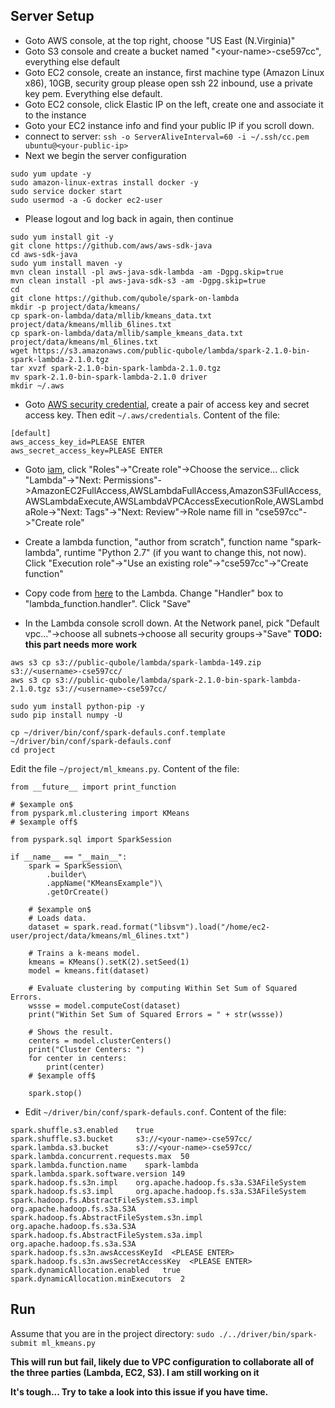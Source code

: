 ## Server Setup

- Goto AWS console, at the top right, choose "US East (N.Virginia)"
- Goto S3 console and create a bucket named "\<your-name\>-cse597cc", everything else default
- Goto EC2 console, create an instance, first machine type (Amazon Linux x86), 10GB, security group please open ssh 22 inbound, use a private key pem. Everything else default.
- Goto EC2 console, click Elastic IP on the left, create one and associate it to the instance
- Goto your EC2 instance info and find your public IP if you scroll down.
- connect to server: `ssh -o ServerAliveInterval=60 -i ~/.ssh/cc.pem ubuntu@<your-public-ip>`
- Next we begin the server configuration

```
sudo yum update -y
sudo amazon-linux-extras install docker -y
sudo service docker start
sudo usermod -a -G docker ec2-user
```

- Please logout and log back in again, then continue
```
sudo yum install git -y
git clone https://github.com/aws/aws-sdk-java
cd aws-sdk-java
sudo yum install maven -y
mvn clean install -pl aws-java-sdk-lambda -am -Dgpg.skip=true
mvn clean install -pl aws-java-sdk-s3 -am -Dgpg.skip=true
cd
git clone https://github.com/qubole/spark-on-lambda
mkdir -p project/data/kmeans/
cp spark-on-lambda/data/mllib/kmeans_data.txt project/data/kmeans/mllib_6lines.txt
cp spark-on-lambda/data/mllib/sample_kmeans_data.txt project/data/kmeans/ml_6lines.txt
wget https://s3.amazonaws.com/public-qubole/lambda/spark-2.1.0-bin-spark-lambda-2.1.0.tgz
tar xvzf spark-2.1.0-bin-spark-lambda-2.1.0.tgz
mv spark-2.1.0-bin-spark-lambda-2.1.0 driver
mkdir ~/.aws
```

- Goto [AWS security credential](https://console.aws.amazon.com/iam/home?#security_credential), create a pair of access key and secret access key. Then edit `~/.aws/credentials`. Content of the file:

```
[default]
aws_access_key_id=PLEASE ENTER
aws_secret_access_key=PLEASE ENTER
```

- Goto [iam](https://console.aws.amazon.com/iam/home#/home), click "Roles"->"Create role"->Choose the service... click "Lambda"->"Next: Permissions"->AmazonEC2FullAccess,AWSLambdaFullAccess,AmazonS3FullAccess,AWSLambdaExecute,AWSLambdaVPCAccessExecutionRole,AWSLambdaRole->"Next: Tags"->"Next: Review"->Role name fill in "cse597cc"->"Create role"

- Create a lambda function, "author from scratch", function name "spark-lambda", runtime "Python 2.7" (if you want to change this, not now). Click "Execution role"->"Use an existing role"->"cse597cc"->"Create function"

- Copy code from [here](https://github.com/qubole/spark-on-lambda/blob/lambda-2.1.0/bin/lambda/spark-lambda-os.py) to the Lambda. Change "Handler" box to "lambda_function.handler". Click "Save"
- In the Lambda console scroll down. At the Network panel, pick "Default vpc..."->choose all subnets->choose all security groups->"Save" **TODO: this part needs more work**

```
aws s3 cp s3://public-qubole/lambda/spark-lambda-149.zip s3://<username>-cse597cc/
aws s3 cp s3://public-qubole/lambda/spark-2.1.0-bin-spark-lambda-2.1.0.tgz s3://<username>-cse597cc/

sudo yum install python-pip -y
sudo pip install numpy -U

cp ~/driver/bin/conf/spark-defauls.conf.template ~/driver/bin/conf/spark-defauls.conf
cd project
```

Edit the file `~/project/ml_kmeans.py`. Content of the file:

```
from __future__ import print_function

# $example on$
from pyspark.ml.clustering import KMeans
# $example off$

from pyspark.sql import SparkSession

if __name__ == "__main__":
    spark = SparkSession\
        .builder\
        .appName("KMeansExample")\
        .getOrCreate()

    # $example on$
    # Loads data.
    dataset = spark.read.format("libsvm").load("/home/ec2-user/project/data/kmeans/ml_6lines.txt")

    # Trains a k-means model.
    kmeans = KMeans().setK(2).setSeed(1)
    model = kmeans.fit(dataset)

    # Evaluate clustering by computing Within Set Sum of Squared Errors.
    wssse = model.computeCost(dataset)
    print("Within Set Sum of Squared Errors = " + str(wssse))

    # Shows the result.
    centers = model.clusterCenters()
    print("Cluster Centers: ")
    for center in centers:
        print(center)
    # $example off$

    spark.stop()
```

- Edit `~/driver/bin/conf/spark-defauls.conf`. Content of the file:
```
spark.shuffle.s3.enabled    true
spark.shuffle.s3.bucket     s3://<your-name>-cse597cc/
spark.lambda.s3.bucket      s3://<your-name>-cse597cc/
spark.lambda.concurrent.requests.max  50
spark.lambda.function.name    spark-lambda
spark.lambda.spark.software.version 149
spark.hadoop.fs.s3n.impl    org.apache.hadoop.fs.s3a.S3AFileSystem
spark.hadoop.fs.s3.impl     org.apache.hadoop.fs.s3a.S3AFileSystem
spark.hadoop.fs.AbstractFileSystem.s3.impl  org.apache.hadoop.fs.s3a.S3A
spark.hadoop.fs.AbstractFileSystem.s3n.impl org.apache.hadoop.fs.s3a.S3A
spark.hadoop.fs.AbstractFileSystem.s3a.impl org.apache.hadoop.fs.s3a.S3A
spark.hadoop.fs.s3n.awsAccessKeyId  <PLEASE ENTER>
spark.hadoop.fs.s3n.awsSecretAccessKey  <PLEASE ENTER>
spark.dynamicAllocation.enabled   true
spark.dynamicAllocation.minExecutors  2
```

## Run

Assume that you are in the project directory: `sudo ./../driver/bin/spark-submit ml_kmeans.py`

**This will run but fail, likely due to VPC configuration to collaborate all of the three parties (Lambda, EC2, S3). I am still working on it**

**It's tough... Try to take a look into this issue if you have time.**
